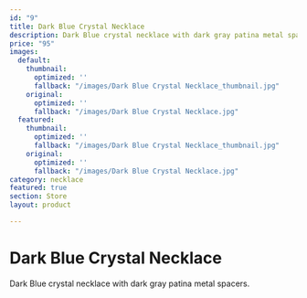 ```yaml
---
id: "9"
title: Dark Blue Crystal Necklace
description: Dark Blue crystal necklace with dark gray patina metal spacers.
price: "95"
images:
  default:
    thumbnail:
      optimized: ''
      fallback: "/images/Dark Blue Crystal Necklace_thumbnail.jpg"
    original:
      optimized: ''
      fallback: "/images/Dark Blue Crystal Necklace.jpg"
  featured:
    thumbnail:
      optimized: ''
      fallback: "/images/Dark Blue Crystal Necklace_thumbnail.jpg"
    original:
      optimized: ''
      fallback: "/images/Dark Blue Crystal Necklace.jpg"
category: necklace
featured: true
section: Store
layout: product

---
```

# Dark Blue Crystal Necklace

Dark Blue crystal necklace with dark gray patina metal spacers.